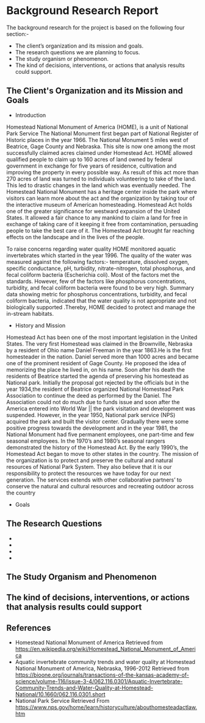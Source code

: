 # Background Research Report
 The background research for the project is based on the following four section:-
 *  The client’s organization and its mission and goals.
 *  The research questions we are planning to focus.
 *  The study organism or phenomenon.
 *  The kind of decisions, interventions, or actions that analysis results could support.

## The Client's Organization and its Mission and Goals

* Introduction

Homestead National Monument of America (HOME), is a unit of National Park Service 
The National Monument first began part of National Register of Historic places in the year 1966.
The National Monument 5 miles west of Beatrice, Gage County and Nebraska. This site is now one among the most successfully claimed acres claimed under Homestead Act.
HOME allowed qualified people  to claim up to 160 acres of land owned by federal government in exchange for five years of residence, cultivation and improving the property in every possible way. As result of this act more than 270 acres of land was turned to individuals volunteering to take of the land. This led to drastic changes in the land which was eventually needed.
The Homestead National Monument has a heritage center inside the park where visitors can learn more about the act and the organization by taking tour of the interactive museum of American homesteading.
Homestead Act holds one of the greater significance for westward expansion of the United States. It allowed  a fair chance to any mankind to claim a land for free in exchange of taking care of it keeping it free from contamination, persuading people to take the best care of it.
The Homestead Act brought far reaching effects on the landscape and in the lives of the people.

To raise concerns regarding water quality HOME monitored aquatic invertebrates which started in the year 1996. The quality of the water was measured against the following factors:-
temperature, dissolved oxygen, specific conductance, pH, turbidity, nitrate-nitrogen, total phosphorus, and fecal coliform bacteria (Escherichia coli). Most of the factors met the standards. However, few of the factors like phosphorus concentrations, turbidity, and fecal coliform bacteria were found to be very high. Summary data showing metric for phosphorus concentrations, turbidity, and fecal coliform bacteria, indicated that the water quality is not appropriate and not biologically supported .Thereby, HOME decided to protect and manage the in-stream habitats.
	
* History and Mission

Homestead Act has been one of the most important legislation in the United States. The very first Homestead was claimed in the Brownville, Nebraska by a resident of Ohio name Daniel Freeman in the year 1863.He is the first homesteader in the nation. Daniel served more than 1000 acres and became one of the prominent resident of Gage County. He proposed the idea of memorizing the place he lived in, on his name. Soon after his death the residents of Beatrice started the agenda of preserving his homestead as National park. Initially the proposal got rejected by the officials but in the year 1934,the resident of Beatrice organized National Homestead Park Association to continue the deed as performed by the Daniel.
The Association could not do much due to funds issue and soon after the America entered into World War || the park visitation and development was suspended.
However, in the year 1950, National park service (NPS) acquired the park and built the visitor center. Gradually there were some positive progress towards the development and in the year 1981, the National Monument had five permanent employees, one part-time and few seasonal employees.
In the 1970’s and 1980’s seasonal rangers demonstrated the history of the Homestead Act. By the early 1990’s, the Homestead Act began to move to other states in the country.
The mission of the organization is to protect and preserve the cultural and natural resources of National Park System. They also believe that it is our responsibility to protect the resources we have today for our next generation. The services extends with other collaborative partners’ to conserve the natural and cultural resources and recreating outdoor across the country 

* Goals


## The Research Questions
* 
* 
*
*


## The Study Organism and Phenomenon

## The kind of decisions, interventions, or actions that analysis results could support


## References
* Homestead National Monument of America Retrieved from https://en.wikipedia.org/wiki/Homestead_National_Monument_of_America
* Aquatic invertebrate community trends and water quality at Homestead National Monument of America, Nebraska, 1996-2012 Retrieved from https://bioone.org/journals/transactions-of-the-kansas-academy-of-science/volume-116/issue-3-4/062.116.0301/Aquatic-Invertebrate-Community-Trends-and-Water-Quality-at-Homestead-National/10.1660/062.116.0301.short
* National Park Service Retrieved From https://www.nps.gov/home/learn/historyculture/abouthomesteadactlaw.htm
